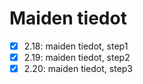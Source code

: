 # Maiden tiedot

- [x] 2.18: maiden tiedot, step1
- [x] 2.19: maiden tiedot, step2
- [x] 2.20: maiden tiedot, step3
